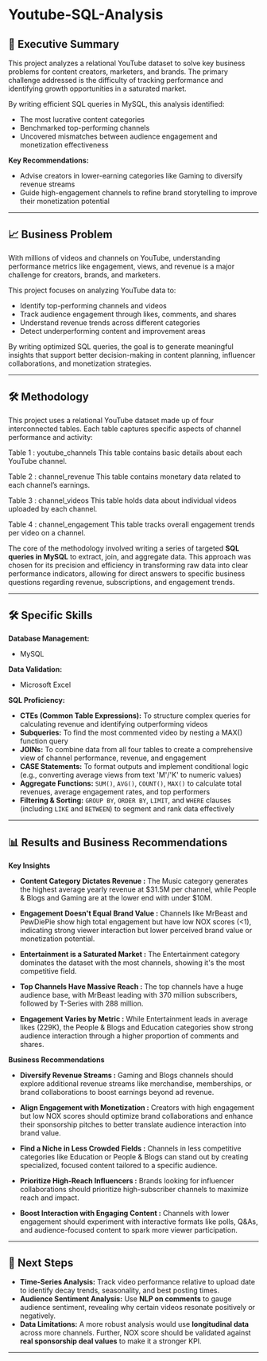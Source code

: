 # Youtube-SQL-Analysis  

## 🚀 Executive Summary  
This project analyzes a relational YouTube dataset to solve key business problems for content creators, marketers, and brands. The primary challenge addressed is the difficulty of tracking performance and identifying growth opportunities in a saturated market.  

By writing efficient SQL queries in MySQL, this analysis identified:  
- The most lucrative content categories  
- Benchmarked top-performing channels  
- Uncovered mismatches between audience engagement and monetization effectiveness  

**Key Recommendations:**  
- Advise creators in lower-earning categories like Gaming to diversify revenue streams  
- Guide high-engagement channels to refine brand storytelling to improve their monetization potential  

---

## 📈 Business Problem  

With millions of videos and channels on YouTube, understanding performance metrics like engagement, views, and revenue is a major challenge for creators, brands, and marketers.

This project focuses on analyzing YouTube data to:

- Identify top-performing channels and videos
- Track audience engagement through likes, comments, and shares
- Understand revenue trends across different categories
- Detect underperforming content and improvement areas
  
By writing optimized SQL queries, the goal is to generate meaningful insights that support better decision-making in content planning, influencer collaborations, and monetization strategies.

---

## 🛠️ Methodology  
This project uses a relational YouTube dataset made up of four interconnected tables. Each table captures specific aspects of channel performance and activity:

Table 1 : youtube_channels
This table contains basic details about each YouTube channel.

Table 2 : channel_revenue
This table contains monetary data related to each channel’s earnings.

Table 3 : channel_videos
This table holds data about individual videos uploaded by each channel.

Table 4 : channel_engagement
This table tracks overall engagement trends per video on a channel.

The core of the methodology involved writing a series of targeted **SQL queries in MySQL** to extract, join, and aggregate data. This approach was chosen for its precision and efficiency in transforming raw data into clear performance indicators, allowing for direct answers to specific business questions regarding revenue, subscriptions, and engagement trends.  

---

## 🛠️ Specific Skills  

**Database Management:**  
- MySQL  

**Data Validation:**  
- Microsoft Excel  

**SQL Proficiency:**  
- **CTEs (Common Table Expressions):** To structure complex queries for calculating revenue and identifying outperforming videos  
- **Subqueries:** To find the most commented video by nesting a MAX() function query  
- **JOINs:** To combine data from all four tables to create a comprehensive view of channel performance, revenue, and engagement  
- **CASE Statements:** To format outputs and implement conditional logic (e.g., converting average views from text 'M'/'K' to numeric values)  
- **Aggregate Functions:** `SUM()`, `AVG()`, `COUNT()`, `MAX()` to calculate total revenues, average engagement rates, and top performers  
- **Filtering & Sorting:** `GROUP BY`, `ORDER BY`, `LIMIT`, and `WHERE` clauses (including `LIKE` and `BETWEEN`) to segment and rank data effectively  

---

## 📊 Results and Business Recommendations  

**Key Insights**

- **Content Category Dictates Revenue :** The Music category generates the highest average yearly revenue at $31.5M per channel, while People & Blogs and Gaming are at the lower end with under $10M.


- **Engagement Doesn't Equal Brand Value :** Channels like MrBeast and PewDiePie show high total engagement but have low NOX scores (<1), indicating strong viewer interaction but lower perceived brand value or monetization potential.


- **Entertainment is a Saturated Market :** The Entertainment category dominates the dataset with the most channels, showing it's the most competitive field.


- **Top Channels Have Massive Reach :** The top channels have a huge audience base, with MrBeast leading with 370 million subscribers, followed by T-Series with 288 million.


- **Engagement Varies by Metric :** While Entertainment leads in average likes (229K), the People & Blogs and Education categories show strong audience interaction through a higher proportion of comments and shares.


**Business Recommendations**

- **Diversify Revenue Streams :** Gaming and Blogs channels should explore additional revenue streams like merchandise, memberships, or brand collaborations to boost earnings beyond ad revenue.


- **Align Engagement with Monetization :** Creators with high engagement but low NOX scores should optimize brand collaborations and enhance their sponsorship pitches to better translate audience interaction into brand value.


- **Find a Niche in Less Crowded Fields :** Channels in less competitive categories like Education or People & Blogs can stand out by creating specialized, focused content tailored to a specific audience.


- **Prioritize High-Reach Influencers :** Brands looking for influencer collaborations should prioritize high-subscriber channels to maximize reach and impact.


- **Boost Interaction with Engaging Content :** Channels with lower engagement should experiment with interactive formats like polls, Q&As, and audience-focused content to spark more viewer participation.
---

## 🔮 Next Steps  

- **Time-Series Analysis:** Track video performance relative to upload date to identify decay trends, seasonality, and best posting times.  
- **Audience Sentiment Analysis:** Use **NLP on comments** to gauge audience sentiment, revealing why certain videos resonate positively or negatively.  
- **Data Limitations:** A more robust analysis would use **longitudinal data** across more channels. Further, NOX score should be validated against **real sponsorship deal values** to make it a stronger KPI.  

---
